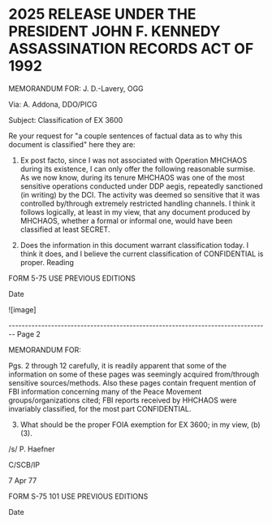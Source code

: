 # 2025 RELEASE UNDER THE PRESIDENT JOHN F. KENNEDY ASSASSINATION RECORDS ACT OF 1992

MEMORANDUM FOR: J. D.-Lavery, OGG

Via: A. Addona, DDO/PICG

Subject: Classification of EX 3600

Re your request for "a couple sentences of factual data as to why this document is classified" here they are:

1. Ex post facto, since I was not associated with Operation MHCHAOS during its existence, I can only offer the following reasonable surmise. As we now know, during its tenure MHCHAOS was one of the most sensitive operations conducted under DDP aegis, repeatedly sanctioned (in writing) by the DCI. The activity was deemed so sensitive that it was controlled by/through extremely restricted handling channels. I think it follows logically, at least in my view, that any document produced by MHCHAOS, whether a formal or informal one, would have been classified at least SECRET.

2. Does the information in this document warrant classification today. I think it does, and I believe the current classification of CONFIDENTIAL is proper. Reading

FORM
5-75
USE PREVIOUS
EDITIONS

Date

![image]


-------------------------------------------------------------------------------- Page 2

MEMORANDUM FOR:

Pgs. 2 through 12 carefully, it is readily apparent that some of the information on some of these pages was seemingly acquired from/through sensitive sources/methods. Also these pages contain frequent mention of FBI information concerning many of the Peace Movement groups/organizations cited; FBI reports received by HHCHAOS were invariably classified, for the most part CONFIDENTIAL.

3. What should be the proper FOIA exemption for EX 3600; in my view, (b)(3).

/s/ P. Haefner

C/SCB/IP

7 Apr 77

FORM S-75 101 USE PREVIOUS EDITIONS

Date
